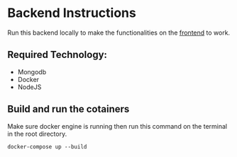# Backend Instructions

Run this backend locally to make the functionalities on the [frontend](https://github.com/sonyerg/second-test-frontend) to work.

## Required Technology:

- Mongodb
- Docker
- NodeJS

## Build and run the cotainers

Make sure docker engine is running then run this command on the terminal in the root directory.

```
docker-compose up --build
```
